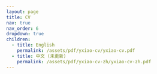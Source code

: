 ```yaml
---
layout: page
title: CV
nav: true
nav_order: 6
dropdown: true
children:
  - title: English
    permalink: /assets/pdf/yxiao-cv/yxiao-cv.pdf
  - title: 中文 (未更新)
    permalink: /assets/pdf/yxiao-cv-zh/yxiao-cv-zh.pdf
---
```

